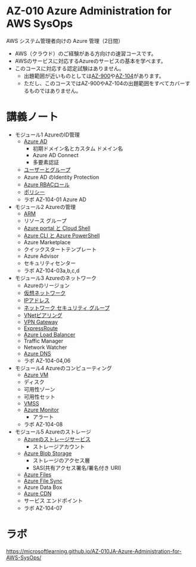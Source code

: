 # AZ-010 Azure Administration for AWS SysOps

AWS システム管理者向けの Azure 管理（2日間）

- AWS（クラウド）のご経験がある方向けの速習コースです。
- AWSのサービスに対応するAzureのサービスの基本を学べます。
- このコースに対応する認定試験はありません。
  - 出題範囲が近いものとしては[AZ-900](https://docs.microsoft.com/ja-jp/learn/certifications/exams/az-900)や[AZ-104](https://docs.microsoft.com/ja-jp/learn/certifications/exams/az-104)があります。
  - ただし、このコースではAZ-900やAZ-104の出題範囲をすべてカバーするものではありません。

# 講義ノート

- モジュール1 AzureのID管理
  - [Azure AD](../AZ-104/mod01-01-aad.md)
    - 初期ドメイン名とカスタム ドメイン名
    - Azure AD Connect
    - 多要素認証
  - [ユーザーとグループ](../AZ-104/mod01-02-user.md)
  - Azure AD のIdentity Protection
  - [Azure RBACロール](../AZ-104/mod02-03-rbac.md)
  - [ポリシー](../AZ-104/mod02-02-policy.md)
  - ラボ AZ-104-01 Azure AD
- モジュール2 Azureの管理
  - [ARM](../AZ-104/mod03-01-arm.md)
  - リソース グループ
  - [Azure portal と Cloud Shell](../AZ-104/mod03-02-portal.md)
  - [Azure CLI と Azure PowerShell](../AZ-104/mod03-03-psh-cli.md)
  - Azure Marketplace
  - クイックスタートテンプレート
  - Azure Advisor
  - セキュリティセンター
  - ラボ AZ-104-03a,b,c,d
- モジュール3 Azureのネットワーク
  - Azureのリージョン
  - [仮想ネットワーク](../AZ-104/mod04-01-vnet.md)
  - [IPアドレス](../AZ-104/mod04-02-ip.md)
  - [ネットワーク セキュリティ グループ](../AZ-104/mod04-03-nsg.md)
  - [VNetピアリング](../AZ-104/mod05-01-peering.md)
  - [VPN Gateway](../AZ-104/mod05-02-vpn.md)
  - [ExpressRoute](../AZ-104/mod05-03-expressroute.md)
  - [Azure Load Balancer](../AZ-104/mod06-02-lb.md)
  - Traffic Manager
  - Network Watcher
  - [Azure DNS](../AZ-104/mod04-05-dns.md)
  - ラボ AZ-104-04,06
- モジュール4 Azureのコンピューティング
  - [Azure VM](../AZ-104/mod08-01-vm.md)
  - ディスク
  - 可用性ゾーン
  - 可用性セット
  - [VMSS](../AZ-104/mod08-02-vmss.md)
  - [Azure Monitor](../AZ-104/mod11-01-azure-monitor.md)
    - アラート
  - ラボ AZ-104-08
- モジュール5 Azureのストレージ
  - [Azureのストレージサービス](../AZ-104/mod07-01-storage.md)
    - ストレージアカウント
  - [Azure Blob Storage](../AZ-104/mod07-02-blob.md)
    - ストレージのアクセス層
    - SAS(共有アクセス署名/署名付き URI)
  - [Azure Files](../AZ-104/mod07-03-files.md)
  - [Azure File Sync](../AZ-104/mod07-04-filesync.md)
  - Azure Data Box
  - [Azure CDN](../AZ-204/mod13-02-cdn.md)
  - サービス エンドポイント
  - ラボ AZ-104-07


# ラボ

https://microsoftlearning.github.io/AZ-010JA-Azure-Administration-for-AWS-SysOps/

